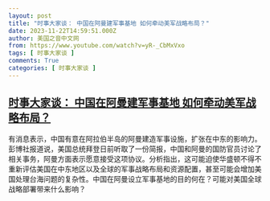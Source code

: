 ```yaml
---
layout: post
title: "时事大家谈： 中国在阿曼建军事基地 如何牵动美军战略布局？"
date: 2023-11-22T14:59:51.000Z
author: 美国之音中文网
from: https://www.youtube.com/watch?v=yR-_CbMxVxo
tags: [ 时事大家谈 ]
comments: True
categories: [ 时事大家谈 ]
---
```

<!--1700665191000-->
[时事大家谈： 中国在阿曼建军事基地 如何牵动美军战略布局？](https://www.youtube.com/watch?v=yR-_CbMxVxo)
------

<div>
有消息表示，中国有意在阿拉伯半岛的阿曼建造军事设施，扩张在中东的影响力。彭博社报道说，美国总统拜登日前听取了一份简报，中国和阿曼的国防官员讨论了相关事务，阿曼方面表示愿意接受这项协议。分析指出，这可能迫使华盛顿不得不重新评估美国在中东地区以及全球的军事战略布局和资源配置，甚至可能会增加美国处理台海问题的复杂性。中国在阿曼设立军事基地的目的何在？可能对美国全球战略部署带来什么影响？
</div>
